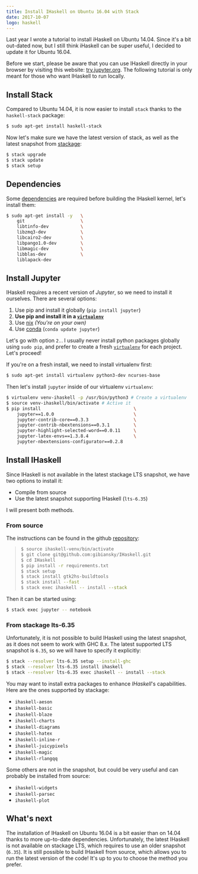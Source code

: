 ```yaml
---
title: Install IHaskell on Ubuntu 16.04 with Stack
date: 2017-10-07
logo: haskell
---
```


Last year I wrote a tutorial to install iHaskell on Ubuntu 14.04. Since it's a
bit out-dated now, but I still think iHaskell can be super useful, I decided to
update it for Ubuntu 16.04.

Before we start, please be aware that you can use IHaskell directly in your
browser by visiting this website: [try.jupyter.org](https://try.jupyter.org/).
The following tutorial is only meant for those who want IHaskell to run locally.

## Install Stack

Compared to Ubuntu 14.04, it is now easier to install `stack` thanks to the
`haskell-stack` package:

```sh
$ sudo apt-get install haskell-stack
```

Now let's make sure we have the latest version of stack, as well as the latest
snapshot from [stackage](stackage.org/lts):

```sh
$ stack upgrade
$ stack update
$ stack setup
```

## Dependencies

Some [dependencies](https://github.com/gibiansky/IHaskell#linux) are
required before building the IHaskell kernel, let's install them:

```sh
$ sudo apt-get install -y   \
    git                     \
    libtinfo-dev            \
    libzmq3-dev             \
    libcairo2-dev           \
    libpango1.0-dev         \
    libmagic-dev            \
    libblas-dev             \
    liblapack-dev
```

## Install Jupyter

IHaskell requires a recent version of *Jupyter*, so we need to install
it ourselves. There are several options:

1. Use pip and install it globally (`pip install jupyter`)
2. **Use pip and install it in a [`virtualenv`](https://virtualenv.pypa.io/en/stable/)**
3. Use [nix](https://nixos.org/nix/) *(You're on your own)*
4. Use [conda](https://www.continuum.io/downloads) (`conda update jupyter`)

Let's go with option `2.`. I usually never install python packages globally
using `sudo pip`, and prefer to create a fresh [`virtualenv`](https://virtualenv.pypa.io/en/stable/) for each project.
Let's proceed!

If you're on a fresh install, we need to install virtualenv first:

```sh
$ sudo apt-get install virtualenv python3-dev ncurses-base
```

Then let's install `jupyter` inside of our virtualenv `virtualenv`:
```sh
$ virtualenv venv-ihaskell -p /usr/bin/python3 # Create a virtualenv
$ source venv-ihaskell/bin/activate # Active it
$ pip install                                   \
    jupyter==1.0.0                              \
    jupyter-contrib-core==0.3.3                 \
    jupyter-contrib-nbextensions==0.3.1         \
    jupyter-highlight-selected-word==0.0.11     \
    jupyter-latex-envs==1.3.8.4                 \
    jupyter-nbextensions-configurator==0.2.8
```

## Install IHaskell

Since IHaskell is not available in the latest stackage LTS snapshot, we have two
options to install it:

* Compile from source
* Use the latest snapshot supporting IHaskell (`lts-6.35`)

I will present both methods.

### From source

The instructions can be found in the github [repository](https://github.com/gibiansky/IHaskell#linux):

> ```sh
> $ source ihaskell-venv/bin/activate
> $ git clone git@github.com:gibiansky/IHaskell.git
> $ cd IHaskell
> $ pip install -r requirements.txt
> $ stack setup
> $ stack install gtk2hs-buildtools
> $ stack install --fast
> $ stack exec ihaskell -- install --stack
> ```

Then it can be started using:
```sh
$ stack exec jupyter -- notebook
```

### From stackage lts-6.35 

Unfortunately, it is not possible to build IHaskell using the latest snapshot,
as it does not seem to work with GHC 8.x. The latest supported LTS snapshot is
`6.35`, so we will have to specify it explicitly:

```sh
$ stack --resolver lts-6.35 setup --install-ghc
$ stack --resolver lts-6.35 install ihaskell
$ stack --resolver lts-6.35 exec ihaskell -- install --stack
```

You may want to install extra packages to enhance *IHaskell*'s capabilities. Here are the ones supported by stackage:

* `ihaskell-aeson`
* `ihaskell-basic`
* `ihaskell-blaze`
* `ihaskell-charts`
* `ihaskell-diagrams`
* `ihaskell-hatex`
* `ihaskell-inline-r`
* `ihaskell-juicypixels`
* `ihaskell-magic`
* `ihaskell-rlangqq`

Some others are not in the snapshot, but could be very useful and can probably
be installed from source:

* `ihaskell-widgets`
* `ihaskell-parsec`
* `ihaskell-plot`

## What's next

The installation of IHaskell on Ubuntu 16.04 is a bit easier than on 14.04
thanks to more up-to-date dependencies. Unfortunately, the latest IHaskell is
not available on stackage LTS, which requires to use an older snapshot (`6.35`).
It is still possible to build IHaskell from source, which allows you to
run the latest version of the code! It's up to you to choose the method you prefer.
